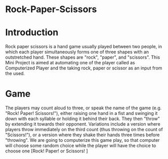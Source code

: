 # Rock-Paper-Scissors

# Introduction

Rock paper scissors is a hand game usually played between two people, in which each player simultaneously forms one of three shapes with an outstretched hand. These shapes are "rock", "paper", and "scissors". This Mini Project is aimed at automating one of the player called as Computerized Player and the taking rock, paper or scissor as an input from the used.

# Game

The players may count aloud to three, or speak the name of the game (e.g. "Rock! Paper! Scissors!"), either raising one hand in a fist and swinging it down with each syllable or holding it behind their back. They then "throw" by extending it towards their opponent. Variations include a version where players throw immediately on the third count (thus throwing on the count of "Scissors!"), or a version where they shake their hands three times before "throwing". We are going to computerize this game play, so that computer will choose some random choice while the player will have the choice to choose one [Rock! Paper! or Scissors! ]
